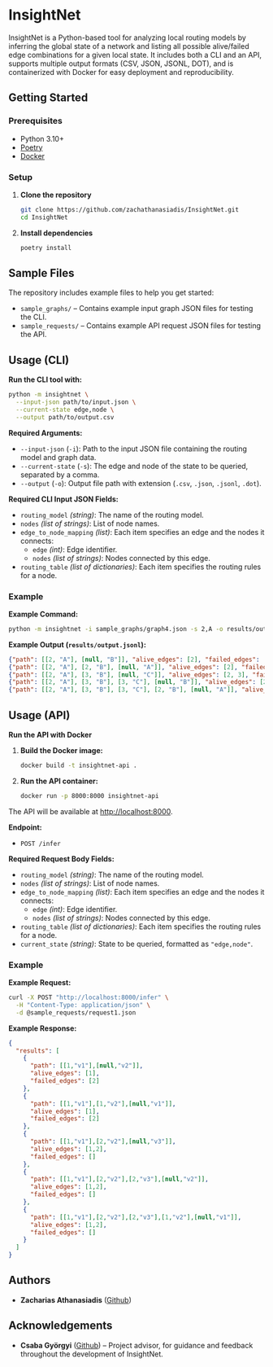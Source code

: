 # InsightNet

InsightNet is a Python-based tool for analyzing local routing models by inferring the global state of a network and listing all possible alive/failed edge combinations for a given local state. It includes both a CLI and an API, supports multiple output formats (CSV, JSON, JSONL, DOT), and is containerized with Docker for easy deployment and reproducibility.

## Getting Started

### Prerequisites
- Python 3.10+
- [Poetry](https://python-poetry.org/)
- [Docker](https://www.docker.com/)

### Setup

1. **Clone the repository**
   ```sh
   git clone https://github.com/zachathanasiadis/InsightNet.git
   cd InsightNet
   ```

2. **Install dependencies**
   ```sh
   poetry install
   ```

## Sample Files

The repository includes example files to help you get started:

- `sample_graphs/` – Contains example input graph JSON files for testing the CLI.
- `sample_requests/` – Contains example API request JSON files for testing the API.

## Usage (CLI)
**Run the CLI tool with:**

```sh
python -m insightnet \
  --input-json path/to/input.json \
  --current-state edge,node \
  --output path/to/output.csv
```

**Required Arguments:**
- `--input-json` (`-i`): Path to the input JSON file containing the routing model and graph data.
- `--current-state` (`-s`): The edge and node of the state to be queried, separated by a comma.
- `--output` (`-o`): Output file path with extension (`.csv`, `.json`, `.jsonl`, `.dot`).

**Required CLI Input JSON Fields:**
- `routing_model` *(string)*: The name of the routing model.
- `nodes` *(list of strings)*: List of node names.
- `edge_to_node_mapping` *(list)*: Each item specifies an edge and the nodes it connects:
  - `edge` *(int)*: Edge identifier.
  - `nodes` *(list of strings)*: Nodes connected by this edge.
- `routing_table` *(list of dictionaries)*: Each item specifies the routing rules for a node.

### Example
**Example Command:**
```sh
python -m insightnet -i sample_graphs/graph4.json -s 2,A -o results/output.jsonl
```
**Example Output (`results/output.jsonl`):**
```json
{"path": [[2, "A"], [null, "B"]], "alive_edges": [2], "failed_edges": [3]}
{"path": [[2, "A"], [2, "B"], [null, "A"]], "alive_edges": [2], "failed_edges": [1, 3]}
{"path": [[2, "A"], [3, "B"], [null, "C"]], "alive_edges": [2, 3], "failed_edges": [1]}
{"path": [[2, "A"], [3, "B"], [3, "C"], [null, "B"]], "alive_edges": [2, 3], "failed_edges": [1]}
{"path": [[2, "A"], [3, "B"], [3, "C"], [2, "B"], [null, "A"]], "alive_edges": [2, 3], "failed_edges": [1]}
```
## Usage (API)
**Run the API with Docker**
1. **Build the Docker image:**
   ```sh
   docker build -t insightnet-api .
   ```

2. **Run the API container:**
   ```sh
   docker run -p 8000:8000 insightnet-api
   ```

The API will be available at [http://localhost:8000](http://localhost:8000).


**Endpoint:**

- `POST /infer`


**Required Request Body Fields:**

- `routing_model` *(string)*: The name of the routing model.
- `nodes` *(list of strings)*: List of node names.
- `edge_to_node_mapping` *(list)*: Each item specifies an edge and the nodes it connects:
  - `edge` *(int)*: Edge identifier.
  - `nodes` *(list of strings)*: Nodes connected by this edge.
- `routing_table` *(list of dictionaries)*: Each item specifies the routing rules for a node.
- `current_state` *(string)*: State to be queried, formatted as `"edge,node"`.

### Example
**Example Request:**

```sh
curl -X POST "http://localhost:8000/infer" \
  -H "Content-Type: application/json" \
  -d @sample_requests/request1.json
```
**Example Response:**

```json
{
  "results": [
    {
      "path": [[1,"v1"],[null,"v2"]],
      "alive_edges": [1],
      "failed_edges": [2]
    },
    {
      "path": [[1,"v1"],[1,"v2"],[null,"v1"]],
      "alive_edges": [1],
      "failed_edges": [2]
    },
    {
      "path": [[1,"v1"],[2,"v2"],[null,"v3"]],
      "alive_edges": [1,2],
      "failed_edges": []
    },
    {
      "path": [[1,"v1"],[2,"v2"],[2,"v3"],[null,"v2"]],
      "alive_edges": [1,2],
      "failed_edges": []
    },
    {
      "path": [[1,"v1"],[2,"v2"],[2,"v3"],[1,"v2"],[null,"v1"]],
      "alive_edges": [1,2],
      "failed_edges": []
    }
  ]
}
```
## Authors

- **Zacharias Athanasiadis** ([Github](https://www.github.com/zachathanasiadis))


## Acknowledgements

- **Csaba Györgyi** ([Github](https://www.github.com/gycsaba96)) – Project advisor, for guidance and feedback throughout the development of InsightNet.
